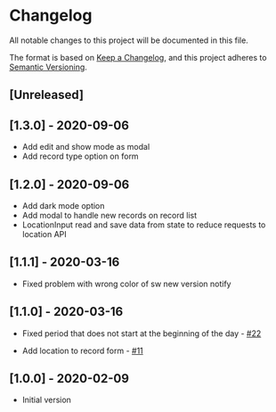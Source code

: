# Changelog

All notable changes to this project will be documented in this file.

The format is based on [Keep a Changelog](https://keepachangelog.com/en/1.0.0/),
and this project adheres to [Semantic Versioning](https://semver.org/spec/v2.0.0.html).

## [Unreleased]

## [1.3.0] - 2020-09-06

- Add edit and show mode as modal
- Add record type option on form

## [1.2.0] - 2020-09-06

- Add dark mode option
- Add modal to handle new records on record list
- LocationInput read and save data from state to reduce requests to location API

## [1.1.1] - 2020-03-16

- Fixed problem with wrong color of sw new version notify

## [1.1.0] - 2020-03-16

- Fixed period that does not start at the beginning of the day - [#22](https://trello.com/c/Og9bnQVr/22-bug-periodo)

- Add location to record form - [#11](https://trello.com/c/17BW9u8s/11-record-location)

## [1.0.0] - 2020-02-09

- Initial version
